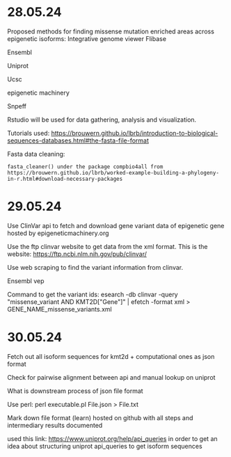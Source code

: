 # 28.05.24

Proposed methods for finding missense mutation enriched areas across epigenetic isoforms:
Integrative genome viewer
Flibase

Ensembl

Uniprot

Ucsc

epigenetic machinery

Snpeff

Rstudio will be used for data gathering, analysis and visualization.

Tutorials used:
	https://brouwern.github.io/lbrb/introduction-to-biological-sequences-databases.html#the-fasta-file-format


Fasta data cleaning:

	fasta_cleaner() under the package compbio4all from https://brouwern.github.io/lbrb/worked-example-building-a-phylogeny-in-r.html#download-necessary-packages 


# 29.05.24

Use ClinVar api to fetch and download gene variant data of epigenetic gene hosted by epigeneticmachinery.org

Use the ftp clinvar website to get data from the xml format. This is the website: ​​https://ftp.ncbi.nlm.nih.gov/pub/clinvar/ 

Use web scraping to find the variant information from clinvar.

Ensembl vep

Command to get the variant ids:
esearch -db clinvar -query "missense_variant AND KMT2D["Gene"]" | efetch -format xml > GENE_NAME_missense_variants.xml

# 30.05.24

Fetch out all isoform sequences for kmt2d + computational ones as json format

Check for pairwise alignment between api and manual lookup on uniprot

What is downstream process of json file format

Use perl: perl executable.pl File.json > File.txt

Mark down file format (learn) hosted on github with all steps and intermediary results documented

used this link:
https://www.uniprot.org/help/api_queries 
in order to get an idea about structuring uniprot api_queries to get isoform sequences
